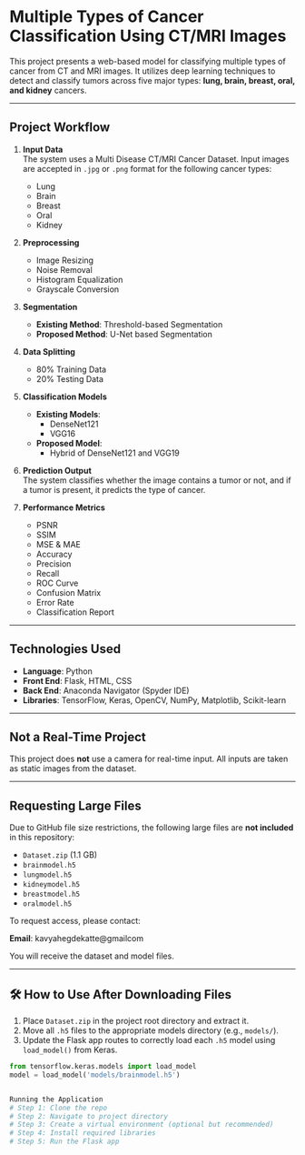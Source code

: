 # Multiple Types of Cancer Classification Using CT/MRI Images

This project presents a web-based model for classifying multiple types of cancer from CT and MRI images. It utilizes deep learning techniques to detect and classify tumors across five major types: **lung, brain, breast, oral, and kidney** cancers.

---

##  Project Workflow

1. **Input Data**  
   The system uses a Multi Disease CT/MRI Cancer Dataset. Input images are accepted in `.jpg` or `.png` format for the following cancer types:
   - Lung
   - Brain
   - Breast
   - Oral
   - Kidney

2. **Preprocessing**  
   - Image Resizing  
   - Noise Removal  
   - Histogram Equalization  
   - Grayscale Conversion  

3. **Segmentation**  
   - **Existing Method**: Threshold-based Segmentation  
   - **Proposed Method**: U-Net based Segmentation

4. **Data Splitting**  
   - 80% Training Data  
   - 20% Testing Data

5. **Classification Models**
   - **Existing Models**:  
     - DenseNet121  
     - VGG16  
   - **Proposed Model**:  
     - Hybrid of DenseNet121 and VGG19  

6. **Prediction Output**  
   The system classifies whether the image contains a tumor or not, and if a tumor is present, it predicts the type of cancer.

7. **Performance Metrics**
   - PSNR
   - SSIM
   - MSE & MAE
   - Accuracy
   - Precision
   - Recall
   - ROC Curve
   - Confusion Matrix
   - Error Rate
   - Classification Report

---

##  Technologies Used

- **Language**: Python  
- **Front End**: Flask, HTML, CSS  
- **Back End**: Anaconda Navigator (Spyder IDE)  
- **Libraries**: TensorFlow, Keras, OpenCV, NumPy, Matplotlib, Scikit-learn

---

##  Not a Real-Time Project

This project does **not** use a camera for real-time input. All inputs are taken as static images from the dataset.

---

##  Requesting Large Files

Due to GitHub file size restrictions, the following large files are **not included** in this repository:

- `Dataset.zip` (1.1 GB)
- `brainmodel.h5`
- `lungmodel.h5`
- `kidneymodel.h5`
- `breastmodel.h5`
- `oralmodel.h5`

To request access, please contact:

 **Email**: kavyahegdekatte@gmailcom

You will receive the dataset and model files.

---

## 🛠️ How to Use After Downloading Files

1. Place `Dataset.zip` in the project root directory and extract it.
2. Move all `.h5` files to the appropriate models directory (e.g., `models/`).
3. Update the Flask app routes to correctly load each `.h5` model using `load_model()` from Keras.

```python
from tensorflow.keras.models import load_model
model = load_model('models/brainmodel.h5')


Running the Application
# Step 1: Clone the repo
# Step 2: Navigate to project directory
# Step 3: Create a virtual environment (optional but recommended)
# Step 4: Install required libraries
# Step 5: Run the Flask app




